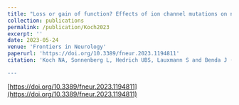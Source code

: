 ```yaml
---
title: "Loss or gain of function? Effects of ion channel mutations on neuronal firing depend on the neuron type"
collection: publications
permalink: /publication/Koch2023
excerpt: ''
date: 2023-05-24
venue: 'Frontiers in Neurology'
paperurl: 'https://doi.org/10.3389/fneur.2023.1194811'
citation: 'Koch NA, Sonnenberg L, Hedrich UBS, Lauxmann S and Benda J (2023) &quot;Loss or gain of function? Effects of ion channel mutations on neuronal firing depend on the neuron type.&quot; <i> Front. Neurol.<i> 14:1194811. 

---
```

[https://doi.org/10.3389/fneur.2023.1194811](https://doi.org/10.3389/fneur.2023.1194811)
